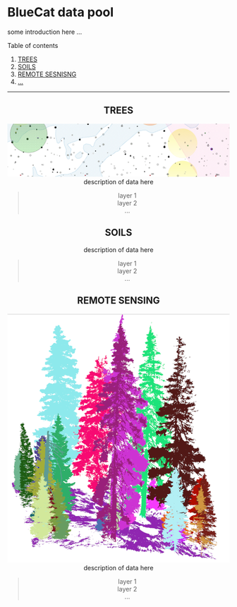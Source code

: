 # **BlueCat data pool**                   


some introduction here ...  



Table of contents  
 1. [TREES](#trees)
 2. [SOILS](#soils)
 3. [REMOTE SESNISNG](#remotesensing)
 4. [...](#...)

*******




<div align="center" id='trees'/>  

## TREES
![](docs/mapa.png)
description of data here

> layer 1  
> layer 2  
> ...  

<div id='soils'/>  

## SOILS

description of data here

> layer 1  
> layer 2  
> ...   

<div id='remotesensing'/>  

## REMOTE SENSING
![](docs/pointcloud.png)
description of data here

> layer 1  
> layer 2  
> ...   




